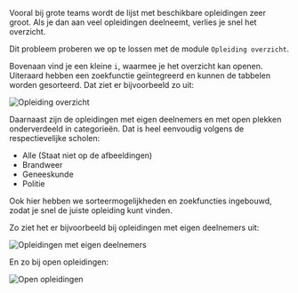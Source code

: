 Vooral bij grote teams wordt de lijst met beschikbare opleidingen zeer groot. Als je dan aan veel opleidingen deelneemt, verlies je snel het overzicht. 

Dit probleem proberen we op te lossen met de module `Opleiding overzicht`.

Bovenaan vind je een kleine `i`, waarmee je het overzicht kan openen. Uiteraard hebben een zoekfunctie geïntegreerd en kunnen de tabbelen worden gesorteerd. Dat ziet er bijvoorbeeld zo uit:

![Opleiding overzicht](/overview.png)

Daarnaast zijn de opleidingen met eigen deelnemers en met open plekken onderverdeeld in categorieën. Dat is heel eenvoudig volgens de respectievelijke scholen:
* Alle (Staat niet op de afbeeldingen)
* Brandweer
* Geneeskunde
* Politie

Ook hier hebben we sorteermogelijkheden en zoekfuncties ingebouwd, zodat je snel de juiste opleiding kunt vinden. 

Zo ziet het er bijvoorbeeld bij opleidingen met eigen deelnemers uit:

![Opleidingen met eigen deelnemers](own.png)

En zo bij open opleidingen:

![Open opleidingen](alliance.png)
